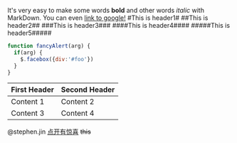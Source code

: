 It's very easy to make some words **bold** and other words *italic* with MarkDown.
You can even [link to google!](http://google.com)
#This is header1#
##This is header2##
###This is header3###
####This is header4####
#####This is header5#####
```javascript
function fancyAlert(arg) {
  if(arg) {
    $.facebox({div:'#foo'})
  }
}
```
First Header    |    Second Header
----------------|-----------------
  Content 1     |      Content 2
  Content 3     |      Content 4

@stephen.jin
[点开有惊喜](https://github.com/stephenjin-sj/stephen.github.io.git)
~~this~~

